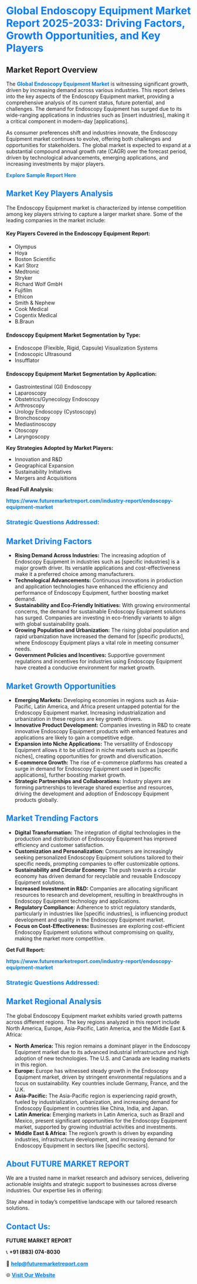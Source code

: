 <h1 style="color: #007BFF;">Global Endoscopy Equipment Market Report 2025-2033: Driving Factors, Growth Opportunities, and Key Players</h1>

<section id="overview">
<h2>Market Report Overview</h2>
<p>The <a href="https://www.futuremarketreport.com/industry-report/endoscopy-equipment-market" style="color: #007BFF; text-decoration: none;"><strong>Global Endoscopy Equipment Market</strong></a> is witnessing significant growth, driven by increasing demand across various industries. This report delves into the key aspects of the Endoscopy Equipment market, providing a comprehensive analysis of its current status, future potential, and challenges. The demand for Endoscopy Equipment has surged due to its wide-ranging applications in industries such as [insert industries], making it a critical component in modern-day [applications].</p>
<p>As consumer preferences shift and industries innovate, the Endoscopy Equipment market continues to evolve, offering both challenges and opportunities for stakeholders. The global market is expected to expand at a substantial compound annual growth rate (CAGR) over the forecast period, driven by technological advancements, emerging applications, and increasing investments by major players.</p>
</section>

<section id="overview">
<p><a href="https://www.futuremarketreport.com/request-sample/reportId=64864" style="color: #007BFF; text-decoration: none;"><strong>Explore Sample Report Here</strong></a></p>
</section>

<section id="key-players">
<h2 style="color: #007BFF;">Market Key Players Analysis</h2>
<p>The Endoscopy Equipment market is characterized by intense competition among key players striving to capture a larger market share. Some of the leading companies in the market include:</p>
<h4>Key Players Covered in the Endoscopy Equipment Report:</h4>
<ul><li>Olympus</li><li>Hoya</li><li>Boston Scientific</li><li>Karl Storz</li><li>Medtronic</li><li>Stryker</li><li>Richard Wolf GmbH</li><li>Fujifilm</li><li>Ethicon</li><li>Smith &amp; Nephew</li><li>Cook Medical</li><li>Cogentix Medical</li><li>B.Braun</li></ul>
<h4>Endoscopy Equipment Market Segmentation by Type:</h4>
<ul><li>Endoscope (Flexible, Rigid, Capsule) Visualization Systems</li><li>Endoscopic Ultrasound</li><li>Insufflator</li></ul>

<h4>Endoscopy Equipment Market Segmentation by Application:</h4>
<ul><li>Gastrointestinal (GI) Endoscopy</li><li>Laparoscopy</li><li>Obstetrics/Gynecology Endoscopy</li><li>Arthroscopy</li><li>Urology Endoscopy (Cystoscopy)</li><li>Bronchoscopy</li><li>Mediastinoscopy</li><li>Otoscopy</li><li>Laryngoscopy</li></ul>
<p><strong>Key Strategies Adopted by Market Players:</strong></p>
<ul>
<li>Innovation and R&D</li>
<li>Geographical Expansion</li>
<li>Sustainability Initiatives</li>
<li>Mergers and Acquisitions</li>
</ul>
</section>

<section>
<p><strong>Read Full Analysis: </strong></p><a href="https://www.futuremarketreport.com/industry-report/endoscopy-equipment-market" style="color: #007BFF; text-decoration: none;"><strong>https://www.futuremarketreport.com/industry-report/endoscopy-equipment-market</strong></a>
<h3 style="color: #007BFF;">Strategic Questions Addressed:</h3>
</section>

<section id="driving-factors">
<h2 style="color: #007BFF;">Market Driving Factors</h2>
<ul>
<li><strong>Rising Demand Across Industries:</strong> The increasing adoption of Endoscopy Equipment in industries such as [specific industries] is a major growth driver. Its versatile applications and cost-effectiveness make it a preferred choice among manufacturers.</li>
<li><strong>Technological Advancements:</strong> Continuous innovations in production and application technologies have enhanced the efficiency and performance of Endoscopy Equipment, further boosting market demand.</li>
<li><strong>Sustainability and Eco-Friendly Initiatives:</strong> With growing environmental concerns, the demand for sustainable Endoscopy Equipment solutions has surged. Companies are investing in eco-friendly variants to align with global sustainability goals.</li>
<li><strong>Growing Population and Urbanization:</strong> The rising global population and rapid urbanization have increased the demand for [specific products], where Endoscopy Equipment plays a vital role in meeting consumer needs.</li>
<li><strong>Government Policies and Incentives:</strong> Supportive government regulations and incentives for industries using Endoscopy Equipment have created a conducive environment for market growth.</li>
</ul>
</section>

<section id="growth-opportunities">
<h2 style="color: #007BFF;">Market Growth Opportunities</h2>
<ul>
<li><strong>Emerging Markets:</strong> Developing economies in regions such as Asia-Pacific, Latin America, and Africa present untapped potential for the Endoscopy Equipment market. Increasing industrialization and urbanization in these regions are key growth drivers.</li>
<li><strong>Innovative Product Development:</strong> Companies investing in R&D to create innovative Endoscopy Equipment products with enhanced features and applications are likely to gain a competitive edge.</li>
<li><strong>Expansion into Niche Applications:</strong> The versatility of Endoscopy Equipment allows it to be utilized in niche markets such as [specific niches], creating opportunities for growth and diversification.</li>
<li><strong>E-commerce Growth:</strong> The rise of e-commerce platforms has created a surge in demand for Endoscopy Equipment used in [specific applications], further boosting market growth.</li>
<li><strong>Strategic Partnerships and Collaborations:</strong> Industry players are forming partnerships to leverage shared expertise and resources, driving the development and adoption of Endoscopy Equipment products globally.</li>
</ul>
</section>

<section id="trending-factors">
<h2 style="color: #007BFF;">Market Trending Factors</h2>
<ul>
<li><strong>Digital Transformation:</strong> The integration of digital technologies in the production and distribution of Endoscopy Equipment has improved efficiency and customer satisfaction.</li>
<li><strong>Customization and Personalization:</strong> Consumers are increasingly seeking personalized Endoscopy Equipment solutions tailored to their specific needs, prompting companies to offer customizable options.</li>
<li><strong>Sustainability and Circular Economy:</strong> The push towards a circular economy has driven demand for recyclable and reusable Endoscopy Equipment solutions.</li>
<li><strong>Increased Investment in R&D:</strong> Companies are allocating significant resources to research and development, resulting in breakthroughs in Endoscopy Equipment technology and applications.</li>
<li><strong>Regulatory Compliance:</strong> Adherence to strict regulatory standards, particularly in industries like [specific industries], is influencing product development and quality in the Endoscopy Equipment market.</li>
<li><strong>Focus on Cost-Effectiveness:</strong> Businesses are exploring cost-efficient Endoscopy Equipment solutions without compromising on quality, making the market more competitive.</li>
</ul>
</section>

<section>
<p><strong>Get Full Report: </strong></p><a href="https://www.futuremarketreport.com/industry-report/endoscopy-equipment-market" style="color: #007BFF; text-decoration: none;"><strong>https://www.futuremarketreport.com/industry-report/endoscopy-equipment-market</strong></a>
<h3 style="color: #007BFF;">Strategic Questions Addressed:</h3>
</section>


<section id="regional-analysis">
<h2 style="color: #007BFF;">Market Regional Analysis</h2>
<p>The global Endoscopy Equipment market exhibits varied growth patterns across different regions. The key regions analyzed in this report include North America, Europe, Asia-Pacific, Latin America, and the Middle East & Africa:</p>
<ul>
<li><strong>North America:</strong> This region remains a dominant player in the Endoscopy Equipment market due to its advanced industrial infrastructure and high adoption of new technologies. The U.S. and Canada are leading markets in this region.</li>
<li><strong>Europe:</strong> Europe has witnessed steady growth in the Endoscopy Equipment market, driven by stringent environmental regulations and a focus on sustainability. Key countries include Germany, France, and the U.K.</li>
<li><strong>Asia-Pacific:</strong> The Asia-Pacific region is experiencing rapid growth, fueled by industrialization, urbanization, and increasing demand for Endoscopy Equipment in countries like China, India, and Japan.</li>
<li><strong>Latin America:</strong> Emerging markets in Latin America, such as Brazil and Mexico, present significant opportunities for the Endoscopy Equipment market, supported by growing industrial activities and investments.</li>
<li><strong>Middle East & Africa:</strong> The region’s growth is driven by expanding industries, infrastructure development, and increasing demand for Endoscopy Equipment in sectors like [specific sectors].</li>
</ul>
</section>

<footer>
<h2 style="color: #007BFF;">About FUTURE MARKET REPORT</h2>
<p>We are a trusted name in market research and advisory services, delivering actionable insights and strategic support to businesses across diverse industries. Our expertise lies in offering:</p>

<p>Stay ahead in today’s competitive landscape with our tailored research solutions.</p>

<h2 style="color: #007BFF;">Contact Us:</h2>
<p><strong>FUTURE MARKET REPORT</strong></p>
<p>📞 <strong>+91 (883) 074-8030</strong></p>
<p>📧 <strong><a href="mailto:help@futuremarketreport.com" style="color: #007BFF;">help@futuremarketreport.com</a></strong></p>
<p>🌐 <strong><a href="https://www.futuremarketreport.com/" style="color: #007BFF;">Visit Our Website</a></strong></p>
</footer>